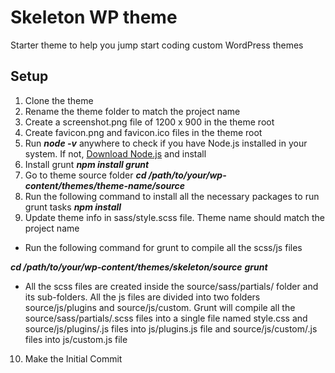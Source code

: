 # Skeleton WP theme
Starter theme to help you jump start coding custom WordPress themes

## Setup
1. Clone the theme
2. Rename the theme folder to match the project name
3. Create a screenshot.png file of 1200 x 900 in the theme root
4. Create favicon.png and favicon.ico files in the theme root
5. Run ***node -v*** anywhere to check if you have Node.js installed in your system. If not, [Download Node.js](https://nodejs.org/en/) and install
6. Install grunt ***npm install grunt***
7. Go to theme source folder ***cd /path/to/your/wp-content/themes/theme-name/source***
8. Run the following command to install all the necessary packages to run grunt tasks ***npm install***
9. Update theme info in sass/style.scss file. Theme name should match the project name
  * Run the following command for grunt to compile all the scss/js files

  ***cd /path/to/your/wp-content/themes/skeleton/source***
  ***grunt***

  * All the scss files are created inside the source/sass/partials/ folder and its sub-folders. All the js files are divided into two folders source/js/plugins and source/js/custom. Grunt will compile all the source/sass/partials/.scss files into a single file named style.css and source/js/plugins/.js files into js/plugins.js file and source/js/custom/.js files into js/custom.js file
10. Make the Initial Commit